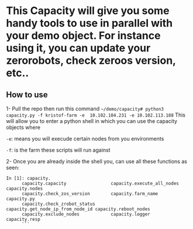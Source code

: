 # This Capacity will give you some handy tools to use in parallel with your demo object. For instance using it, you can update your zerorobots, check zeroos version, etc..

## How to use
1- Pull the repo then run this command
`~/demo/capacity# python3 capacity.py -f kristof-farm -e  10.102.104.231 -e 10.102.113.188`
This will allow you to enter a python shell in which you can use the capacity objects where

`-e`: means you will execude certain nodes from you environments

`-f`: is the farm these scripts will run against

2- Once you are already inside the shell you, can use all these functions as seen:
```
In [1]: capacity.
      capacity.capacity                 capacity.execute_all_nodes        capacity.nodes                     
      capacity.check_zos_version        capacity.farm_name                capacity.py                        
      capacity.check_zrobot_status      capacity.get_node_ip_from_node_id capacity.reboot_nodes             
      capacity.exclude_nodes            capacity.logger                   capacity.resp                     
      ```
